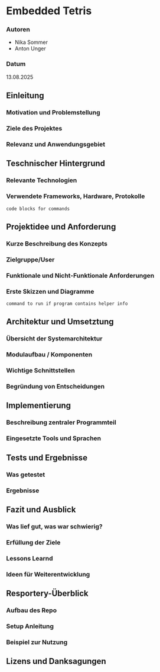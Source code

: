 # Embedded Tetris

### Autoren

* Nika Sommer
* Anton Unger

### Datum

13.08.2025

## Einleitung

### Motivation und Problemstellung

### Ziele des Projektes

### Relevanz und Anwendungsgebiet

## Teschnischer Hintergrund

### Relevante Technologien

### Verwendete Frameworks, Hardware, Protokolle

```
code blocks for commands
```

## Projektidee und Anforderung

### Kurze Beschreibung des Konzepts

### Zielgruppe/User

### Funktionale und Nicht-Funktionale Anforderungen

### Erste Skizzen und Diagramme

```
command to run if program contains helper info
```

## Architektur und Umsetztung

### Übersicht der Systemarchitektur

### Modulaufbau / Komponenten

### Wichtige Schnittstellen

### Begründung von Entscheidungen

## Implementierung

### Beschreibung zentraler Programmteil

### Eingesetzte Tools und Sprachen

## Tests und Ergebnisse

### Was getestet

### Ergebnisse

## Fazit und Ausblick

### Was lief gut, was war schwierig?

### Erfüllung der Ziele

### Lessons Learnd

### Ideen für Weiterentwicklung

## Resportery-Überblick

### Aufbau des Repo

### Setup Anleitung

### Beispiel zur Nutzung

## Lizens und Danksagungen
